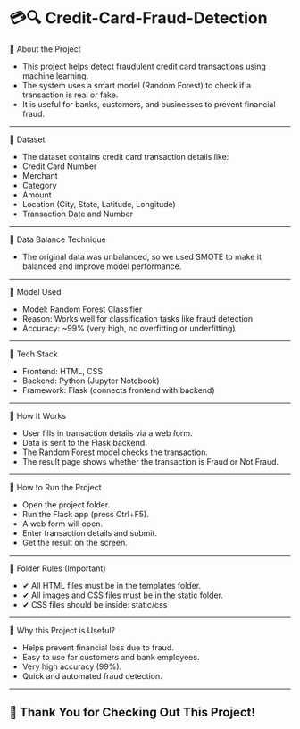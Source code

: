 # 💳🔍 Credit-Card-Fraud-Detection
🔹 About the Project
- This project helps detect fraudulent credit card transactions using machine learning.
- The system uses a smart model (Random Forest) to check if a transaction is real or fake.
- It is useful for banks, customers, and businesses to prevent financial fraud.
---

🔹 Dataset
- The dataset contains credit card transaction details like:
- Credit Card Number
- Merchant
- Category
- Amount
- Location (City, State, Latitude, Longitude)
- Transaction Date and Number
---

🔹 Data Balance Technique
- The original data was unbalanced, so we used SMOTE to make it balanced and improve model performance.
---

🔹 Model Used
- Model: Random Forest Classifier
- Reason: Works well for classification tasks like fraud detection
- Accuracy: ~99% (very high, no overfitting or underfitting)
---

🔹 Tech Stack
- Frontend: HTML, CSS
- Backend: Python (Jupyter Notebook)
- Framework: Flask (connects frontend with backend)
---

🔹 How It Works
- User fills in transaction details via a web form.
- Data is sent to the Flask backend.
- The Random Forest model checks the transaction.
- The result page shows whether the transaction is Fraud or Not Fraud.
---

🔹 How to Run the Project
- Open the project folder.
- Run the Flask app (press Ctrl+F5).
- A web form will open.
- Enter transaction details and submit.
- Get the result on the screen.
---

🔹 Folder Rules (Important)
- ✔ All HTML files must be in the templates folder.
- ✔ All images and CSS files must be in the static folder.
- ✔ CSS files should be inside: static/css
---

🔹 Why this Project is Useful?
- Helps prevent financial loss due to fraud.
- Easy to use for customers and bank employees.
- Very high accuracy (99%).
- Quick and automated fraud detection.
---

🙏 Thank You for Checking Out This Project!
---
